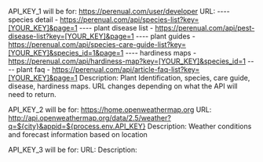 API_KEY_1 will be for: https://perenual.com/user/developer
URL: 
---- species detail - https://perenual.com/api/species-list?key=[YOUR_KEY]&page=1
---- plant disease list - https://perenual.com/api/pest-disease-list?key=[YOUR_KEY]&page=1
---- plant guides - https://perenual.com/api/species-care-guide-list?key=[YOUR_KEY]&species_id=1&page=1
---- hardiness maps - https://perenual.com/api/hardiness-map?key=[YOUR_KEY]&species_id=1
---- plant faq - https://perenual.com/api/article-faq-list?key=[YOUR_KEY]&page=1
Description: Plant Identification, species, care guide, disease, hardiness maps. URL changes depending on what the API will need to return.

API_KEY_2 will be for: https://home.openweathermap.org
URL: http://api.openweathermap.org/data/2.5/weather?q=${city}&appid=${process.env.API_KEY}
Description: Weather conditions and forecast information based on location

API_KEY_3 will be for: 
URL: 
Description: 